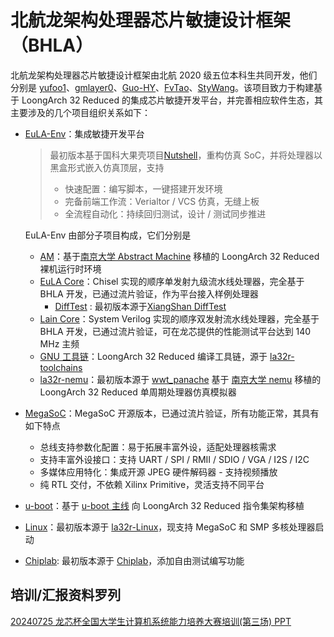# 北航龙架构处理器芯片敏捷设计框架（BHLA）

北航龙架构处理器芯片敏捷设计框架由北航 2020 级五位本科生共同开发，他们分别是 [yufoo1](https://github.com/yufoo1)、[gmlayer0](https://github.com/gmlayer0)、[Guo-HY](https://github.com/Guo-HY)、[FvTao](https://github.com/FvTao)、[StyWang](https://github.com/StyWang)。该项目致力于构建基于 LoongArch 32 Reduced 的集成芯片敏捷开发平台，并完善相应软件生态，其主要涉及的几个项目组织关系如下：

* [EuLA-Env](https://github.com/BUAA-CI-LAB/eula-env)：集成敏捷开发平台

  >  最初版本基于国科大果壳项目[Nutshell](https://github.com/OSCPU/NutShell)，重构仿真 SoC，并将处理器以黑盒形式嵌入仿真顶层，支持
  >
  > * 快速配置：编写脚本，一键搭建开发环境
  > * 完备前端工作流：Verialtor / VCS 仿真，无缝上板
  > * 全流程自动化：持续回归测试，设计 / 测试同步推进

  EuLA-Env 由部分子项目构成，它们分别是

  * [AM](https://github.com/BUAA-CI-LAB/am)：基于[南京大学 Abstract Machine](https://github.com/NJU-ProjectN/abstract-machine) 移植的 LoongArch 32 Reduced 裸机运行时环境
  * [EuLA Core](https://github.com/BUAA-CI-LAB/eulacore)：Chisel 实现的顺序单发射九级流水线处理器，完全基于 BHLA 开发，已通过流片验证，作为平台接入样例处理器
     * [DiffTest](https://github.com/BUAA-CI-LAB/difftest) : 最初版本源于[XiangShan DiffTest](https://github.com/OpenXiangShan/difftest)
  * [Lain Core](https://github.com/LainChip/LainCore)：System Verilog 实现的顺序双发射流水线处理器，完全基于 BHLA 开发，已通过流片验证，可在龙芯提供的性能测试平台达到 140 MHz 主频
  * [GNU 工具链](https://github.com/BUAA-CI-LAB/la32r-toolchains)：LoongArch 32 Reduced 编译工具链，源于 [la32r-toolchains](https://gitee.com/loongson-edu/la32r-toolchains/releases)
  * [la32r-nemu](https://github.com/BUAA-CI-LAB/nemu)：最初版本源于 [wwt_panache](https://gitee.com/wwt_panache) 基于 [南京大学 nemu](https://github.com/NJU-ProjectN/nemu) 移植的 LoongArch 32 Reduced 单周期处理器仿真模拟器

* [MegaSoC](https://github.com/BUAA-CI-LAB/MegaSoC)：MegaSoC 开源版本，已通过流片验证，所有功能正常，其具有如下特点
  * 总线支持参数化配置：易于拓展丰富外设，适配处理器核需求
  * 支持丰富外设接口：支持 UART / SPI / RMII / SDIO / VGA / I2S / I2C
  * 多媒体应用特化：集成开源 JPEG 硬件解码器 - 支持视频播放
  * 纯 RTL 交付，不依赖 Xilinx Primitive，灵活支持不同平台
* [u-boot](https://github.com/BUAA-CI-LAB/u-boot)：基于 [u-boot 主线](https://github.com/u-boot/u-boot) 向 LoongArch 32 Reduced 指令集架构移植
* [Linux](https://github.com/BUAA-CI-LAB/linux)：最初版本源于 [la32r-Linux](https://gitee.com/loongson-edu/la32r-Linux)，现支持 MegaSoC 和 SMP 多核处理器启动
* [Chiplab](https://github.com/BUAA-CI-LAB/chiplab): 最初版本源于 [Chiplab](https://gitee.com/loongson-edu/chiplab)，添加自由测试编写功能

## 培训/汇报资料罗列

[20240725 龙芯杯全国大学生计算机系统能力培养大赛培训(第三场) PPT](report/20240725/20240725-BHLA-龙芯杯竞赛培训.pdf)